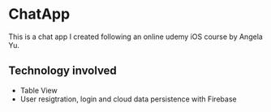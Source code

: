 # ChatApp
This is a chat app I created following an online udemy iOS course by Angela Yu.

## Technology involved
+ Table View
+ User resigtration, login and cloud data persistence with Firebase
